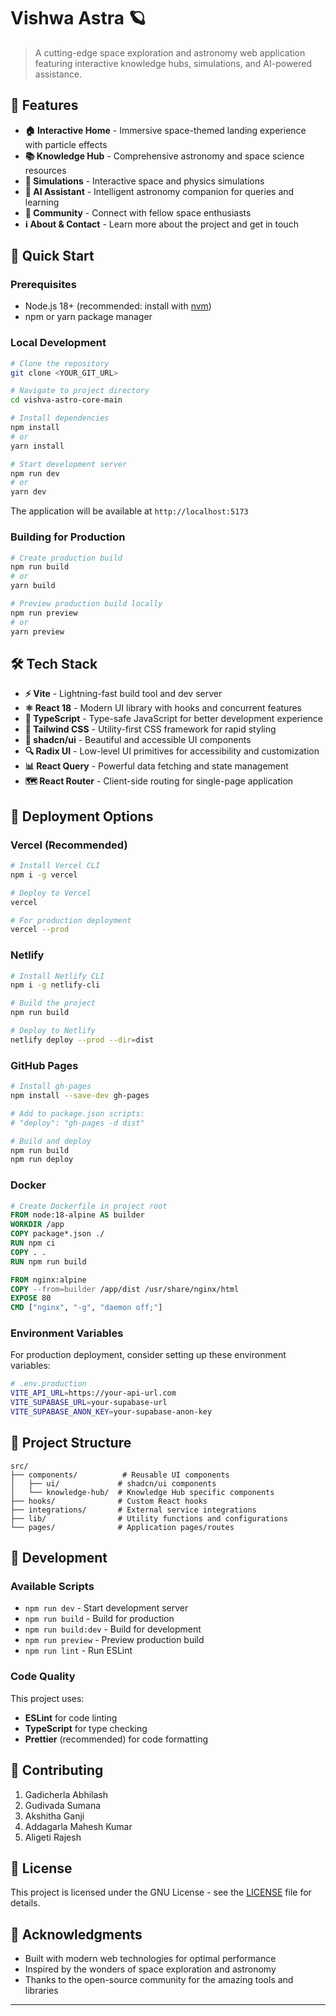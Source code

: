 # Vishwa Astra 🪐

> A cutting-edge space exploration and astronomy web application featuring interactive knowledge hubs, simulations, and AI-powered assistance.

## 🌟 Features

- **🏠 Interactive Home** - Immersive space-themed landing experience with particle effects
- **📚 Knowledge Hub** - Comprehensive astronomy and space science resources
- **🔬 Simulations** - Interactive space and physics simulations
- **🤖 AI Assistant** - Intelligent astronomy companion for queries and learning
- **👥 Community** - Connect with fellow space enthusiasts
- **ℹ️ About & Contact** - Learn more about the project and get in touch

## 🚀 Quick Start

### Prerequisites

- Node.js 18+ (recommended: install with [nvm](https://github.com/nvm-sh/nvm))
- npm or yarn package manager

### Local Development

```bash
# Clone the repository
git clone <YOUR_GIT_URL>

# Navigate to project directory
cd vishva-astro-core-main

# Install dependencies
npm install
# or
yarn install

# Start development server
npm run dev
# or
yarn dev
```

The application will be available at `http://localhost:5173`

### Building for Production

```bash
# Create production build
npm run build
# or
yarn build

# Preview production build locally
npm run preview
# or
yarn preview
```

## 🛠️ Tech Stack

- **⚡ Vite** - Lightning-fast build tool and dev server
- **⚛️ React 18** - Modern UI library with hooks and concurrent features
- **🎯 TypeScript** - Type-safe JavaScript for better development experience
- **🎨 Tailwind CSS** - Utility-first CSS framework for rapid styling
- **🧩 shadcn/ui** - Beautiful and accessible UI components
- **🔍 Radix UI** - Low-level UI primitives for accessibility and customization
- **📊 React Query** - Powerful data fetching and state management
- **🗺️ React Router** - Client-side routing for single-page application

## 🚀 Deployment Options

### Vercel (Recommended)
```bash
# Install Vercel CLI
npm i -g vercel

# Deploy to Vercel
vercel

# For production deployment
vercel --prod
```

### Netlify
```bash
# Install Netlify CLI
npm i -g netlify-cli

# Build the project
npm run build

# Deploy to Netlify
netlify deploy --prod --dir=dist
```

### GitHub Pages
```bash
# Install gh-pages
npm install --save-dev gh-pages

# Add to package.json scripts:
# "deploy": "gh-pages -d dist"

# Build and deploy
npm run build
npm run deploy
```

### Docker
```dockerfile
# Create Dockerfile in project root
FROM node:18-alpine AS builder
WORKDIR /app
COPY package*.json ./
RUN npm ci
COPY . .
RUN npm run build

FROM nginx:alpine
COPY --from=builder /app/dist /usr/share/nginx/html
EXPOSE 80
CMD ["nginx", "-g", "daemon off;"]
```

### Environment Variables

For production deployment, consider setting up these environment variables:

```bash
# .env.production
VITE_API_URL=https://your-api-url.com
VITE_SUPABASE_URL=your-supabase-url
VITE_SUPABASE_ANON_KEY=your-supabase-anon-key
```

## 📁 Project Structure

```
src/
├── components/          # Reusable UI components
│   ├── ui/             # shadcn/ui components
│   └── knowledge-hub/  # Knowledge Hub specific components
├── hooks/              # Custom React hooks
├── integrations/       # External service integrations
├── lib/                # Utility functions and configurations
└── pages/              # Application pages/routes
```

## 🔧 Development

### Available Scripts

- `npm run dev` - Start development server
- `npm run build` - Build for production
- `npm run build:dev` - Build for development
- `npm run preview` - Preview production build
- `npm run lint` - Run ESLint

### Code Quality

This project uses:
- **ESLint** for code linting
- **TypeScript** for type checking
- **Prettier** (recommended) for code formatting

## 🤝 Contributing

1. Gadicherla Abhilash 
2. Gudivada Sumana
3. Akshitha Ganji
4. Addagarla Mahesh Kumar
5. Aligeti Rajesh

## 📄 License

This project is licensed under the GNU License - see the [LICENSE](LICENSE) file for details.


## 🌟 Acknowledgments

- Built with modern web technologies for optimal performance
- Inspired by the wonders of space exploration and astronomy
- Thanks to the open-source community for the amazing tools and libraries

---

